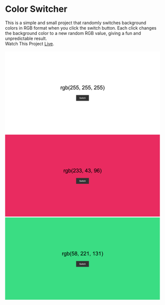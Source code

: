 # Color Switcher
This is a simple and small project that randomly switches background colors in RGB format when you click the switch button. Each click changes the background color to a new random RGB value, giving a fun and unpredictable result.
<br/>
Watch This Project [Live](https://mohammadkiaei.github.io/color-switcher/).
<br/>
<br/>
![Image 1](https://github.com/mohammadkiaei/color-switcher/blob/master/ColorSwitcher-1.png)
<br/>
![Image 2](https://github.com/mohammadkiaei/color-switcher/blob/master/ColorSwitcher-2.png)
<br/>
![Image 3](https://github.com/mohammadkiaei/color-switcher/blob/master/ColorSwitcher-3.png)
